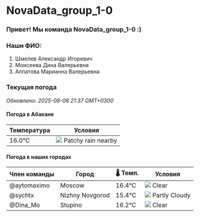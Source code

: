 # NovaData_group_1-0
### Привет! Мы команда NovaData_group_1-0 :)

### Наши ФИО:
1. Шмелев Александр Игоревич
2. Моисеева Дина Валерьевна
3. Алпатова Марианна Валерьевна

### Текущая погода
<!-- WEATHER:START -->
_Обновлено: 2025-08-08 21:37 GMT+0300_

#### Погода в Абакане

| Температура | Условия |
|-------------|----------|
| 16.0°C     | ![](https://cdn.weatherapi.com/weather/64x64/night/176.png) Patchy rain nearby |

#### Погода в наших городах

| Член команды  | Город               | 🌡️ Темп.  | Условия          |
|---------------|---------------------|-----------|--------------------|
| @aytomaximo    | Moscow              |   16.4°C | ![](https://cdn.weatherapi.com/weather/64x64/night/113.png) Clear        |
| @sychtx        | Nizhny Novgorod     |   15.4°C | ![](https://cdn.weatherapi.com/weather/64x64/night/116.png) Partly Cloudy |
| @Dina_Mo       | Stupino             |   16.2°C | ![](https://cdn.weatherapi.com/weather/64x64/night/113.png) Clear        |

<!-- WEATHER:END -->
